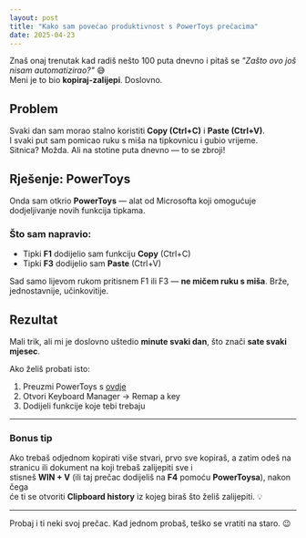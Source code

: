 ```yaml
---
layout: post
title: "Kako sam povećao produktivnost s PowerToys prečacima"
date: 2025-04-23
---
```


Znaš onaj trenutak kad radiš nešto 100 puta dnevno i pitaš se *"Zašto ovo još nisam automatizirao?"* 😅  
Meni je to bio **kopiraj-zalijepi**. Doslovno.

## Problem

Svaki dan sam morao stalno koristiti **Copy (Ctrl+C)** i **Paste (Ctrl+V)**.  
I svaki put sam pomicao ruku s miša na tipkovnicu i gubio vrijeme.  
Sitnica? Možda. Ali na stotine puta dnevno — to se zbroji!

## Rješenje: PowerToys

Onda sam otkrio **PowerToys** — alat od Microsofta koji omogućuje dodjeljivanje novih funkcija tipkama.

### Što sam napravio:

- Tipki **F1** dodijelio sam funkciju **Copy** (Ctrl+C)
- Tipki **F3** dodijelio sam **Paste** (Ctrl+V)

Sad samo lijevom rukom pritisnem F1 ili F3 — **ne mičem ruku s miša**. Brže, jednostavnije, učinkovitije.

## Rezultat

Mali trik, ali mi je doslovno uštedio **minute svaki dan**, što znači **sate svaki mjesec**.

Ako želiš probati isto:

1. Preuzmi PowerToys s [ovdje](https://learn.microsoft.com/en-us/windows/powertoys/)
2. Otvori Keyboard Manager → Remap a key
3. Dodijeli funkcije koje tebi trebaju

---
### Bonus tip

Ako trebaš odjednom kopirati više stvari, prvo sve kopiraš, a zatim odeš na stranicu ili dokument na koji trebaš zalijepiti sve i  
stisneš **WIN + V** (ili taj prečac dodijeliš na **F4** pomoću **PowerToysa**), nakon čega  
će ti se otvoriti **Clipboard history** iz kojeg biraš što želiš zalijepiti. 💡

---

Probaj i ti neki svoj prečac. Kad jednom probaš, teško se vratiti na staro. 😉

